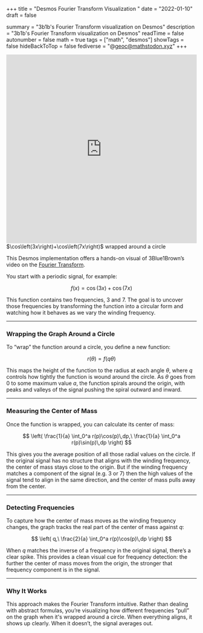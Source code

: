 +++
title = "Desmos Fourier Transform Visualization "
date = "2022-01-10"
draft = false

summary = "3b1b's Fourier Transform visualization on Desmos"
description = "3b1b's Fourier Transform visualization on Desmos"
readTime = false
autonumber = false
math = true
tags = ["math", "desmos"]
showTags = false
hideBackToTop = false
fediverse = "@geoc@mathstodon.xyz"
+++
<div align="center">

<iframe src="https://www.desmos.com/calculator/lujhlxwdhg" width="100%" height="500" frameborder="0"></iframe>

</div>
$\cos\left(3x\right)+\cos\left(7x\right)$ wrapped around a circle

This Desmos implementation offers a hands-on visual of 3Blue1Brown’s video on the [Fourier Transform](https://youtu.be/spUNpyF58BY?t=153).

You start with a periodic signal, for example:

$$
f(x) = \cos(3x) + \cos(7x)
$$

This function contains two frequencies, 3 and 7. The goal is to uncover those frequencies by transforming the function into a circular form and watching how it behaves as we vary the winding frequency.

---

### Wrapping the Graph Around a Circle

To “wrap” the function around a circle, you define a new function:

$$
r(\theta) = f(q\theta)
$$

This maps the height of the function to the radius at each angle $\theta$, where $q$ controls how tightly the function is wound around the circle. As $\theta$ goes from 0 to some maximum value $a$, the function spirals around the origin, with peaks and valleys of the signal pushing the spiral outward and inward.

---

### Measuring the Center of Mass

Once the function is wrapped, you can calculate its center of mass:

$$
\left( \frac{1}{a} \int_0^a r(p)\cos(p)\,dp,\ \frac{1}{a} \int_0^a r(p)\sin(p)\,dp \right)
$$

This gives you the average position of all those radial values on the circle. If the original signal has no structure that aligns with the winding frequency, the center of mass stays close to the origin. But if the winding frequency matches a component of the signal (e.g. 3 or 7) then the high values of the signal tend to align in the same direction, and the center of mass pulls away from the center.

---

### Detecting Frequencies

To capture how the center of mass moves as the winding frequency changes, the graph tracks the real part of the center of mass against $q$:

$$
\left( q,\ \frac{2}{a} \int_0^a r(p)\cos(p)\,dp \right)
$$

When $q$ matches the inverse of a frequency in the original signal, there’s a clear spike. This provides a clean visual cue for frequency detection: the further the center of mass moves from the origin, the stronger that frequency component is in the signal.

---

### Why It Works

This approach makes the Fourier Transform intuitive. Rather than dealing with abstract formulas, you’re visualizing how different frequencies “pull” on the graph when it's wrapped around a circle. When everything aligns, it shows up clearly. When it doesn’t, the signal averages out.
